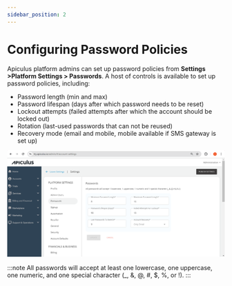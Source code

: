 ```yaml
---
sidebar_position: 2
---
```

# Configuring Password Policies
Apiculus platform admins can set up password policies from **Settings >Platform Settings > Passwords**. A host of controls is available to set up password policies, including:

- Password length (min and max)
- Password lifespan (days after which password needs to be reset)
- Lockout attempts (failed attempts after which the account should be locked out)
- Rotation (last-used passwords that can not be reused)
- Recovery mode (email and mobile, mobile available if SMS gateway is set up)

![PasswordPolicies.png](img\PasswordPolicies.png)

:::note 
All passwords will accept at least one lowercase, one uppercase, one numeric, and one special character (_, &, @, #, $, %, or !).
:::